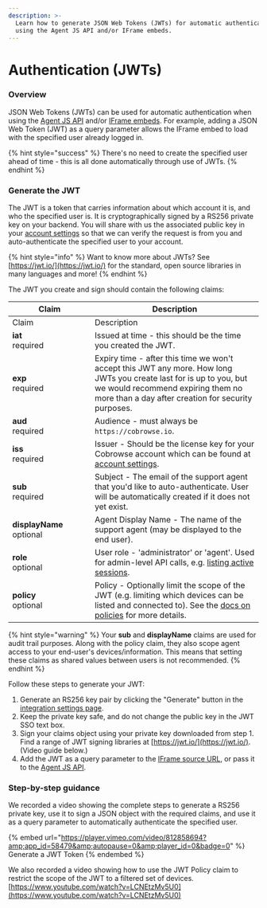 ```yaml
---
description: >-
  Learn how to generate JSON Web Tokens (JWTs) for automatic authentication when
  using the Agent JS API and/or IFrame embeds.
---
```


# Authentication (JWTs)

### Overview

JSON Web Tokens (JWTs) can be used for automatic authentication when using the [Agent JS API](../agent-sdk/) and/or [IFrame embeds](../custom-iframe-embeds.md). For example, adding a JSON Web Token (JWT) as a query parameter allows the IFrame embed to load with the specified user already logged in.&#x20;

{% hint style="success" %}
There's no need to create the specified user ahead of time - this is all done automatically through use of JWTs.
{% endhint %}

### Generate the JWT

The JWT is a token that carries information about which account it is, and who the specified user is. It is cryptographically signed by a RS256 private key on your backend. You will share with us the associated public key in your [account settings](https://cobrowse.io/dashboard/settings/integrations) so that we can verify the request is from you and auto-authenticate the specified user to your account.&#x20;

{% hint style="info" %}
Want to know more about JWTs? See [https://jwt.io/](https://jwt.io/) for the standard, open source libraries in many languages and more!
{% endhint %}

The JWT you create and sign should contain the following claims:

<table data-header-hidden><thead><tr><th width="150">Claim</th><th>Description</th></tr></thead><tbody><tr><td>Claim</td><td>Description</td></tr><tr><td><strong>iat</strong><br>required</td><td>Issued at time - this should be the time you created the JWT.</td></tr><tr><td><strong>exp</strong><br>required</td><td>Expiry time - after this time we won't accept this JWT any more. How long JWTs you create last for is up to you, but we would recommend expiring them no more than a day after creation for security purposes.</td></tr><tr><td><strong>aud</strong><br>required</td><td>Audience - must always be <code>https://cobrowse.io</code>.</td></tr><tr><td><strong>iss</strong><br>required</td><td>Issuer - Should be the license key for your Cobrowse account which can be found at <a href="https://cobrowse.io/dashboard/settings">account settings</a>.</td></tr><tr><td><strong>sub</strong><br>required</td><td>Subject - The email of the support agent that you'd like to auto-authenticate. User will be automatically created if it does not yet exist.</td></tr><tr><td><strong>displayName</strong><br>optional</td><td>Agent Display Name - The name of the support agent (may be displayed to the end user).</td></tr><tr><td><strong>role</strong><br>optional</td><td>User role - 'administrator' or 'agent'. Used for admin-level API calls, e.g. <a href="https://docs.cobrowse.io/agent-side-integrations/agent-sdk/faqs#check-the-number-of-active-sessions">listing active sessions</a>.</td></tr><tr><td><strong>policy</strong><br>optional</td><td>Policy - Optionally limit the scope of the JWT (e.g. limiting which devices can be listed and connected to). See the <a href="jwt-policies.md">docs on policies</a> for more details.</td></tr></tbody></table>

{% hint style="warning" %}
Your **sub** and **displayName** claims are used for audit trail purposes. Along with the policy claim, they also scope agent access to your end-user's devices/information. This means that setting these claims as shared values between users is not recommended.
{% endhint %}

Follow these steps to generate your JWT:

1. Generate an RS256 key pair by clicking the "Generate" button in the [integration settings page](https://cobrowse.io/dashboard/settings/integrations).
2. Keep the private key safe, and do not change the public key in the JWT SSO text box.&#x20;
3. Sign your claims object using your private key downloaded from step 1. Find a range of JWT signing libraries at [https://jwt.io/](https://jwt.io/). (Video guide below.)
4. Add the JWT as a query parameter to the [IFrame source URL](../custom-iframe-embeds.md), or pass it to the [Agent JS API](../agent-sdk/).

### Step-by-step guidance

We recorded a video showing the complete steps to generate a RS256 private key, use it to sign a JSON object with the required claims, and use it as a query parameter to automatically authenticate the specified user. &#x20;

{% embed url="https://player.vimeo.com/video/812858694?amp;app_id=58479&amp;autopause=0&amp;player_id=0&badge=0" %}
Generate a JWT Token
{% endembed %}

We also recorded a video showing how to use the JWT Policy claim to restrict the scope of the JWT to a filtered set of devices. [https://www.youtube.com/watch?v=LCNEtzMv5U0](https://www.youtube.com/watch?v=LCNEtzMv5U0)



